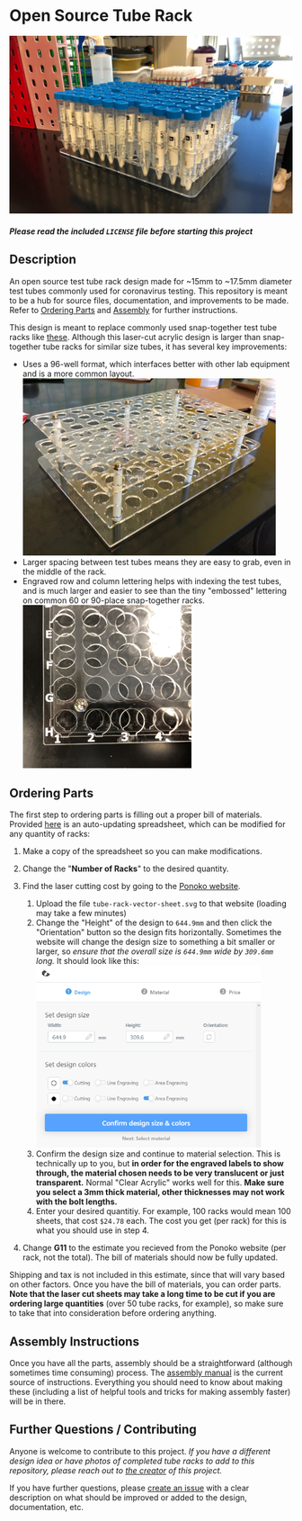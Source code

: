 # Open Source Tube Rack
![full tube rack main](images/full-tube-rack-iso.jpg)
##### *Please read the included `LICENSE` file before starting this project*
## Description
An open source test tube rack design made for ~15mm to ~17.5mm diameter test tubes commonly used for coronavirus testing. This repository is meant to be a hub for source files, documentation, and improvements to be made. Refer to [Ordering Parts](#ordering-parts) and [Assembly](#assembly-instructions) for further instructions.

This design is meant to replace commonly used snap-together test tube racks like [these](https://image.made-in-china.com/2f0j00ligULfpcqukB/Snap-Together-Test-Tube-Racks-with-90-Wells.jpg). Although this laser-cut acrylic design is larger than snap-together tube racks for similar size tubes, it has several key improvements:
* Uses a 96-well format, which interfaces better with other lab equipment and is a more common layout. <img src="images/empty-tube-rack-iso.jpg" alt="tube rack with engravings" width="450"/>
* Larger spacing between test tubes means they are easy to grab, even in the middle of the rack.
* Engraved row and column lettering helps with indexing the test tubes, and is much larger and easier to see than the tiny "embossed" lettering on common 60 or 90-place snap-together racks.<img src="images/empty-tube-rack-engravings.jpg" alt="tube rack with engravings" width="300"/>

## Ordering Parts

The first step to ordering parts is filling out a proper bill of materials. Provided [here](https://docs.google.com/spreadsheets/d/1J19slEzeszxZjY6wbKE6jNVbN__mE522mNdJpSvLzcY/edit?usp=sharing) is an auto-updating spreadsheet, which can be modified for any quantity of racks:
1. Make a copy of the spreadsheet so you can make modifications.
1. Change the "**Number of Racks**" to the desired quantity.
1. Find the laser cutting cost by going to the [Ponoko website](www.ponoko.com/deisgns).
    1. Upload the file `tube-rack-vector-sheet.svg` to that website (loading may take a few minutes)
    1. Change the "Height" of the design to `644.9mm` and then click the "Orientation" button so the design fits horizontally. Sometimes the website will change the design size to something a bit smaller or larger, so *ensure that the overall size is `644.9mm` wide by `309.6mm` long.* It should look like this:  <img src="images/ponoko-design-settings.png" alt="ponoko design settings" width="400"/>
    1. Confirm the design size and continue to material selection. This is technically up to you, but **in order for the engraved labels to show through, the material chosen needs to be very translucent or just transparent.** Normal "Clear Acrylic" works well for this. **Make sure you select a 3mm thick material, other thicknesses may not work with the bolt lengths.**
    1. Enter your desired quantitiy. For example, 100 racks would mean 100 sheets, that cost `$24.78` each. The cost you get (per rack) for this is what you should use in step 4.

1. Change **G11** to the estimate you recieved from the Ponoko website (per rack, not the total). The bill of materials should now be fully updated.

Shipping and tax is not included in this estimate, since that will vary based on other factors. Once you have the bill of materials, you can order parts. **Note that the laser cut sheets may take a long time to be cut if you are ordering large quantities** (over 50 tube racks, for example), so make sure to take that into consideration before ordering anything.

## Assembly Instructions
Once you have all the parts, assembly should be a straightforward (although sometimes time consuming) process. The [assembly manual](assembly-manual.pdf) is the current source of instructions. Everything you should need to know about making these (including a list of helpful tools and tricks for making assembly faster) will be in there.

## Further Questions / Contributing
Anyone is welcome to contribute to this project. *If you have a different design idea or have photos of completed tube racks to add to this repository, please reach out to [the creator](https://github.com/MasterAar) of this project.*

If you have further questions, please [create an issue](https://github.com/MasterAar/open-source-tube-rack/issues) with a clear description on what should be improved or added to the design, documentation, etc.